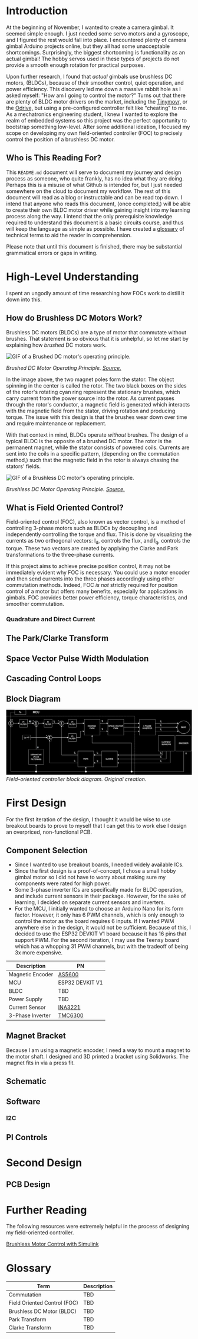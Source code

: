 # Introduction

At the beginning of November, I wanted to create a camera gimbal. It seemed simple enough. I just needed some servo motors and a gyroscope, and I figured the rest would fall into place. I encountered plenty of camera gimbal Arduino projects online, but they all had some unacceptable shortcomings. Surprisingly, the biggest shortcoming is functionality as an actual gimbal! The hobby servos used in these types of projects do not provide a smooth enough rotation for practical purposes.

Upon further research, I found that *actual* gimbals use brushless DC motors, (BLDCs), because of their smoother control, quiet operation, and power efficiency. This discovery led me down a massive rabbit hole as I asked myself: "How am I going to control the motor?" Turns out that there are plenty of BLDC motor drivers on the market, including the [Tinymovr,](https://tinymovr.com/en-us) or the [Odrive,](https://odriverobotics.com/?srsltid=AfmBOornOrGTfZCiD05f8jtOMgs2SLPtsRMCaBWyb3TLv5Ix27u7qMqg) but using a pre-configured controller felt like "cheating" to me. As a mechatronics engineering student, I knew I wanted to explore the realm of embedded systems so this project was the perfect opportunity to bootstrap something low-level. After some additional ideation, I focused my scope on developing my own field-oriented controller (FOC) to precisely control the position of a brushless DC motor. 

## Who is This Reading For?

This `README.md` document will serve to document my journey and design process as someone, who quite frankly, has no idea what they are doing. Perhaps this is a misuse of what Github is intended for, but I just needed somewhere on the cloud to document my workflow. The rest of this document will read as a blog or instructable and can be read top down. I intend that anyone who reads this document, (once completed,) will be able to create their own BLDC motor driver while gaining insight into my learning process along the way. I intend that the only prerequisite knowledge required to understand this document is a basic circuits course, and thus will keep the language as simple as possible. I have created a [glossary](#Glossary) of technical terms to aid the reader in comprehension.

Please note that until this document is finished, there may be substantial grammatical errors or gaps in writing. 

# High-Level Understanding

I spent an ungodly amount of time researching how FOCs work to distill it down into this.

## How do Brushless DC Motors Work?

Brushless DC motors (BLDCs) are a type of motor that commutate without brushes. That statement is so obvious that it is unhelpful, so let me start by explaining how *brushed* DC motors work.

![GIF of a Brushed DC motor's operating principle.](https://upload.wikimedia.org/wikipedia/commons/7/73/Ejs_Open_Source_Direct_Current_Electrical_Motor_Model_Java_Applet_%28_DC_Motor_%29_80_degree_split_ring.gif)

*Brushed DC Motor Operating Principle.* [*Source.*](https://commons.wikimedia.org/wiki/File:Ejs_Open_Source_Direct_Current_Electrical_Motor_Model_Java_Applet_(_DC_Motor_)_80_degree_split_ring.gif)

In the image above, the two magnet poles form the stator. The object spinning in the center is called the rotor. The two black boxes on the sides of the rotor's rotating cyan ring represent the stationary brushes, which carry current from the power source into the rotor. As current passes through the rotor's conductor, a magnetic field is generated which interacts with the magnetic field from the stator, driving rotation and producing torque. The issue with this design is that the brushes wear down over time and require maintenance or replacement.

With that context in mind, BLDCs operate *without* brushes. The design of a typical BLDC is the opposite of a brushed DC motor. The rotor is the permanent magnet, while the stator consists of powered coils. Currents are sent into the coils in a specific pattern, (depending on the commutation method,) such that the magnetic field in the rotor is always chasing the stators' fields.

![GIF of a Brushless DC motor's operating principle.](https://www.renesas.com/sites/default/files/inline-images/fig3-a-bldc-monitor-en.gif)

*Brushless DC Motor Operating Principle.* [*Source.*](https://www.renesas.com/en/support/engineer-school/brushless-dc-motor-01-overview)


## What is Field Oriented Control?

Field-oriented control (FOC), also known as vector control, is a method of controlling 3-phase motors such as BLDCs by decoupling and independently controlling the torque and flux. This is done by visualizing the currents as two orthogonal vectors: I<sub>d</sub>, controls the flux, and I<sub>q</sub>, controls the torque. These two vectors are created by applying the Clarke and Park transformations to the three-phase currents. 

If this project aims to achieve precise position control, it may not be immediately evident why FOC is necessary. You could use a motor encoder and then send currents into the three phases accordingly using other commutation methods. Indeed, FOC *is not* strictly required for position control of a motor but offers many benefits, especially for applications in gimbals. FOC provides better power efficiency, torque characteristics, and smoother commutation.

### Quadrature and Direct Current

## The Park/Clarke Transform

## Space Vector Pulse Width Modulation

## Cascading Control Loops

## Block Diagram

![Block diagram of motor controller](Images/block-diagram.svg)
*Field-oriented controller block diagram. Original creation.*

# First Design

For the first iteration of the design, I thought it would be wise to use breakout boards to prove to myself that I can get this to work else I design an overpriced, non-functional PCB.

## Component Selection

* Since I wanted to use breakout boards, I needed widely available ICs. 
* Since the first design is a proof-of-concept, I chose a small hobby gimbal motor so I did not have to worry about making sure my components were rated for high power. 
* Some 3-phase inverter ICs are specifically made for BLDC operation, and include current sensors in their package. However, for the sake of learning, I decided on separate current sensors and inverters. 
* For the MCU, I initially wanted to choose an Arduino Nano for its form factor. However, it only has 6 PWM channels, which is only enough to control the motor as the board requires 6 inputs. If I wanted PWM anywhere else in the design, it would not be sufficient. Because of this, I decided to use the ESP32 DEVKIT V1 board because it has 16 pins that support PWM. For the second iteration, I may use the Teensy board which has a whopping 31 PWM channels, but with the tradeoff of being 3x more expensive.

| Description | PN |
| --- | --- |
| Magnetic Encoder | [AS5600](https://www.amazon.com/Magnetic-Encoder-Induction-Measurement-Precision/dp/B094F8H591?th=1) |
| MCU | ESP32 DEVKIT V1 |
| BLDC | TBD |
| Power Supply | TBD |
| Current Sensor | [INA3221](https://www.amazon.com/DAOKAI-INA3221-Channel-Current-Replacement/dp/B0B5D3PVFR/ref=sr_1_2?crid=KPTQXU6AVIML&dib=eyJ2IjoiMSJ9.ROfuRmnt7fyonseZ5LHUXL2l47dBgxdrTOMYApPNdhPdyjwZEU6cm2AWRfzulQoaKRz_KolXH0dgz6UZqttZ7wL75fTOVbobFJQuQjU_TnWBuNShv56PupeN65hO1czEBZp7WDB4j-woHkOQKQtNwc8NBXwqaWbqXfgtErMfGvOoqAifkzuwKvcBpvwJ7_cXCyxPZUcKcO0OYuHajSs0lCFSzxuGfggV1VItRCouimY.7OSrFlWi814gCHG7CSV7sCe8t8Lu424Qw6H9MTYB_6o&dib_tag=se&keywords=INA3221&qid=1731987102&sprefix=ina3221%2Caps%2C105&sr=8-2#customerReviews) |
| 3-Phase Inverter | [TMC6300](https://www.amazon.com/SparkFun-Brushless-Motor-Driver-Dimensions/dp/B0C9PJWGW4) |

## Magnet Bracket

Because I am using a magnetic encoder, I need a way to mount a magnet to the motor shaft. I designed and 3D printed a bracket using Solidworks. The magnet fits in via a press fit.

## Schematic

## Software

### I2C

## PI Controls

# Second Design

## PCB Design

# Further Reading

The following resources were extremely helpful in the process of designing my field-oriented controller.

[Brushless Motor Control with Simulink](https://www.youtube.com/playlist?list=PLn8PRpmsu08qL-EG3DRMtRyokpXQJyhp7)

# Glossary

| Term | Description |
| --- | --- |
| Commutation | TBD |
| Field Oriented Control (FOC) | TBD |
| Brushless DC Motor (BLDC) | TBD |
| Park Transform | TBD |
| Clarke Transform | TBD |

